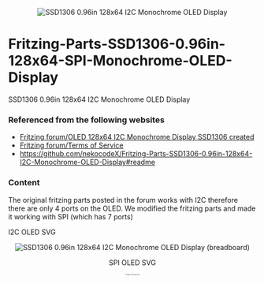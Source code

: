 <div align="center">


![SSD1306 0.96in 128x64 I2C Monochrome OLED Display](https://user-images.githubusercontent.com/65624234/97210029-5d574880-1800-11eb-9eda-309db445d087.jpg)

</div>

# Fritzing-Parts-SSD1306-0.96in-128x64-SPI-Monochrome-OLED-Display

SSD1306 0.96in 128x64 I2C Monochrome OLED Display

### Referenced from  the following websites

- [Fritzing forum/OLED 128x64 I2C Monochrome Display SSD1306 created](https://forum.fritzing.org/t/oled-128x64-i2c-monochrome-display-ssd1306-created/1202/10) 
- [Fritzing forum/Terms of Service](https://forum.fritzing.org/tos) 
- https://github.com/nekocodeX/Fritzing-Parts-SSD1306-0.96in-128x64-I2C-Monochrome-OLED-Display#readme



### Content

The original fritzing parts posted in the forum works with I2C therefore there are only 4 ports on the OLED. We modified the fritzing parts and made it working with SPI (which has 7 ports)

I2C OLED SVG

<div align="center">

![SSD1306 0.96in 128x64 I2C Monochrome OLED Display (breadboard)](https://user-images.githubusercontent.com/65624234/97208048-0badbe80-17fe-11eb-9293-06a3da4a0f5b.png)



SPI OLED SVG

<img src="C:\Users\danie\Desktop\QQ图片20210526050058.png" alt="QQ图片20210526050058" style="zoom: 16%;" />

